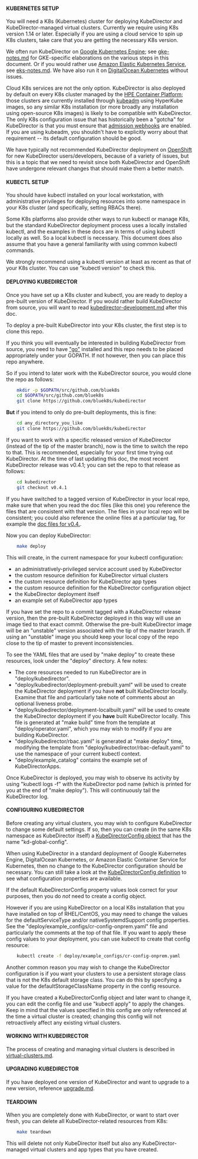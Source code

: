 #### KUBERNETES SETUP

You will need a K8s (Kubernetes) cluster for deploying KubeDirector and KubeDirector-managed virtual clusters. Currently we require using K8s version 1.14 or later. Especially if you are using a cloud service to spin up K8s clusters, take care that you are getting the necessary K8s version.

We often run KubeDirector on [Google Kubernetes Engine](https://cloud.google.com/kubernetes-engine); see [gke-notes.md](gke-notes.md) for GKE-specific elaborations on the various steps in this document. Or if you would rather use [Amazon Elastic Kubernetes Service](https://aws.amazon.com/eks/), see [eks-notes.md](eks-notes.md). We have also run it on [DigitalOcean Kubernetes](https://www.digitalocean.com/products/kubernetes/) without issues.

Cloud K8s services are not the only option. KubeDirector is also deployed by default on every K8s cluster managed by the [HPE Container Platform](https://www.hpe.com/us/en/solutions/container-platform.html); those clusters are currently installed through [kubeadm](https://kubernetes.io/docs/reference/setup-tools/kubeadm/kubeadm/) using HyperKube images, so any similar K8s installation (or more broadly any installation using open-source K8s images) is likely to be compatible with KubeDirector. The only K8s configuration issue that has historically been a "gotcha" for KubeDirector is that you must ensure that [admission webhooks](https://kubernetes.io/docs/reference/access-authn-authz/extensible-admission-controllers/#prerequisites) are enabled. If you are using kubeadm, you shouldn't have to explicitly worry about that requirement -- its default configuration should be good.

We have typically not recommended KubeDirector deployment on [OpenShift](https://www.openshift.com/) for new KubeDirector users/developers, because of a variety of issues, but this is a topic that we need to revisit since both KubeDirector and OpenShift have undergone relevant changes that should make them a better match.

#### KUBECTL SETUP

You should have kubectl installed on your local workstation, with administrative privileges for deploying resources into some namespace in your K8s cluster (and specifically, setting RBACs there).

Some K8s platforms also provide other ways to run kubectl or manage K8s, but the standard KubeDirector deployment process uses a locally installed kubectl, and the examples in these docs are in terms of using kubectl locally as well. So a local kubectl is necessary. This document does also assume that you have a general familiarity with using common kubectl commands.

We strongly recommend using a kubectl version at least as recent as that of your K8s cluster. You can use "kubectl version" to check this.

#### DEPLOYING KUBEDIRECTOR

Once you have set up a K8s cluster and kubectl, you are ready to deploy a pre-built version of KubeDirector. If you would rather build KubeDirector from source, you will want to read [kubedirector-development.md](kubedirector-development.md) after this doc.

To deploy a pre-built KubeDirector into your K8s cluster, the first step is to clone this repo.

If you think you will eventually be interested in building KubeDirector from source, you need to have ["go"](https://golang.org/) installed and this repo needs to be placed appropriately under your GOPATH. If not however, then you can place this repo anywhere.

So if you intend to later work with the KubeDirector source, you would clone the repo as follows:
```bash
    mkdir -p $GOPATH/src/github.com/bluek8s
    cd $GOPATH/src/github.com/bluek8s
    git clone https://github.com/bluek8s/kubedirector
```
**But** if you intend to only do pre-built deployments, this is fine:
```bash
    cd any_directory_you_like
    git clone https://github.com/bluek8s/kubedirector
```

If you want to work with a specific released version of KubeDirector (instead of the tip of the master branch), now is the time to switch the repo to that. This is recommended, especially for your first time trying out KubeDirector. At the time of last updating this doc, the most recent KubeDirector release was v0.4.1; you can set the repo to that release as follows:
```bash
    cd kubedirector
    git checkout v0.4.1
```

If you have switched to a tagged version of KubeDirector in your local repo, make sure that when you read the doc files (like this one) you reference the files that are consistent with that version. The files in your local repo will be consistent; you could also reference the online files at a particular tag, for example the [doc files for v0.4.](https://github.com/bluek8s/kubedirector/tree/v0.4.1/doc).

Now you can deploy KubeDirector:
```bash
    make deploy
```

This will create, in the current namespace for your kubectl configuration:
* an administratively-privileged service account used by KubeDirector
* the custom resource definition for KubeDirector virtual clusters
* the custom resource definition for KubeDirector app types
* the custom resource definition for the KubeDirector configuration object
* the KubeDirector deployment itself
* an example set of KubeDirector app types

If you have set the repo to a commit tagged with a KubeDirector release version, then the pre-built KubeDirector deployed in this way will use an image tied to that exact commit. Otherwise the pre-built KubeDirector image will be an "unstable" version associated with the tip of the master branch. If using an "unstable" image you should keep your local copy of the repo close to the tip of master to prevent inconsistencies.

To see the YAML files that are used by "make deploy" to create these resources, look under the "deploy" directory. A few notes:
* The core resources needed to run KubeDirector are in "deploy/kubedirector".
* "deploy/kubedirector/deployment-prebuilt.yaml" will be used to create the KubeDirector deployment if you have **not** built KubeDirector locally. Examine that file and particularly take note of comments about an optional liveness probe.
* "deploy/kubedirector/deployment-localbuilt.yaml" will be used to create the KubeDirector deployment if you **have** built KubeDirector locally. This file is generated at "make build" time from the template at "deploy/operator.yaml", which you may wish to modify if you are building KubeDirector.
* "deploy/kubedirector/rbac.yaml" is generated at "make deploy" time, modifying the template from "deploy/kubedirector/rbac-default.yaml" to use the namespace of your current kubectl context.
* "deploy/example_catalog" contains the example set of KubeDirectorApps.

Once KubeDirector is deployed, you may wish to observe its activity by using "kubectl logs -f" with the KubeDirector pod name (which is printed for you at the end of "make deploy"). This will continuously tail the KubeDirector log.

#### CONFIGURING KUBEDIRECTOR

Before creating any virtual clusters, you may wish to configure KubeDirector to change some default settings. If so, then you can create (in the same K8s namespace as KubeDirector itself) a [KubeDirectorConfig object](https://github.com/bluek8s/kubedirector/wiki/Type-Definitions-for-KubeDirectorConfig) that has the name "kd-global-config".

When using KubeDirector in a standard deployment of Google Kubernetes Engine, DigitalOcean Kubernetes, or Amazon Elastic Container Service for Kubernetes, then no change to the KubeDirector configuration should be necessary. You can still take a look at the [KubeDirectorConfig definition](https://github.com/bluek8s/kubedirector/wiki/Type-Definitions-for-KubeDirectorConfig) to see what configuration properties are available.

If the default KubeDirectorConfig property values look correct for your purposes, then you do *not* need to create a config object.

However if you are using KubeDirector on a local K8s installation that you have installed on top of RHEL/CentOS, you may need to change the values for the defaultServiceType and/or nativeSystemdSupport config properties. See the "deploy/example_configs/cr-config-onprem.yaml" file and particularly the comments at the top of that file. If you want to apply these config values to your deployment, you can use kubectl to create that config resource:
```bash
    kubectl create -f deploy/example_configs/cr-config-onprem.yaml
```

Another common reason you may wish to change the KubeDirector configuration is if you want your clusters to use a persistent storage class that is not the K8s default storage class. You can do this by specifying a value for the defaultStorageClassName property in the config resource.

If you have created a KubeDirectorConfig object and later want to change it, you can edit the config file and use "kubectl apply" to apply the changes. Keep in mind that the values specified in this config are only referenced at the time a virtual cluster is created; changing this config will not retroactively affect any existing virtual clusters.

#### WORKING WITH KUBEDIRECTOR

The process of creating and managing virtual clusters is described in [virtual-clusters.md](virtual-clusters.md).

#### UPGRADING KUBEDIRECTOR

If you have deployed one version of KubeDirector and want to upgrade to a new version, reference [upgrade.md](upgrade.md).

#### TEARDOWN

When you are completely done with KubeDirector, or want to start over fresh, you can delete all KubeDirector-related resources from K8s:
```bash
    make teardown
```

This will delete not only KubeDirector itself but also any KubeDirector-managed virtual clusters and app types that you have created.
